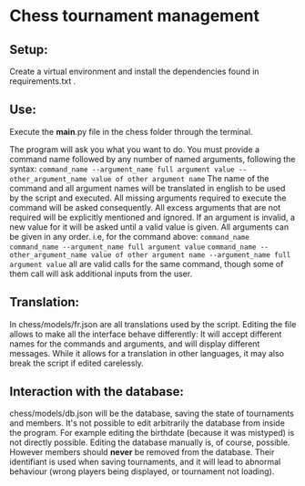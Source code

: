 # Chess tournament management

## Setup:

Create a virtual environment and install the dependencies found in requirements.txt .

## Use:
Execute the __main__.py file in the chess folder through the terminal.

The program will ask you what you want to do. You must provide a command name followed by any number of named arguments, following the syntax: ```command_name --argument_name full argument value --other_argument_name value of other argument name```
The name of the command and all argument names will be translated in english to be used by the script and executed.
All missing arguments required to execute the command will be asked consequently. All excess arguments that are not required will be explicitly mentioned and ignored. If an argument is invalid, a new value for it will be asked until a valid value is given.
All arguments can be given in any order.
i.e, for the command above:
```command_name```
```command_name --argument_name full argument value```
```command_name --other_argument_name value of other argument name --argument_name full argument value```
all are valid calls for the same command, though some of them call will ask additional inputs from the user.




## Translation:
In chess/models/fr.json are all translations used by the script. Editing the file allows to make all the interface behave differently: It will accept different names for the commands and arguments, and will display different messages.
While it allows for a translation in other languages, it may also break the script if edited carelessly.

## Interaction with the database:
chess/models/db.json will be the database, saving the state of tournaments and members.
It's not possible to edit arbitrarily the database from inside the program. For example editing the birthdate (because it was mistyped) is not directly possible.
Editing the database manually is, of course, possible. However members should **never** be removed from the database. Their identifiant is used when saving tournaments, and it will lead to abnormal behaviour (wrong players being displayed, or tournament not loading).
